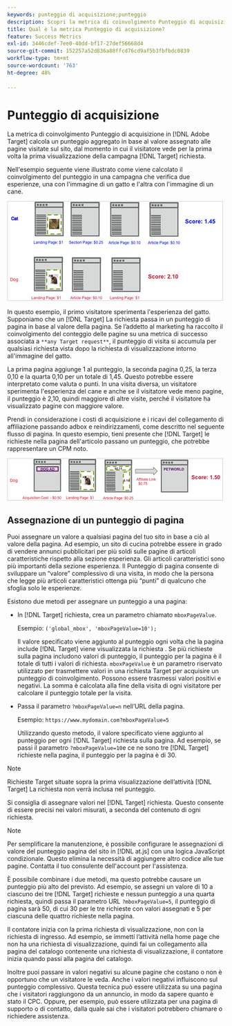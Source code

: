 ```yaml
---
keywords: punteggio di acquisizione;punteggio
description: Scopri la metrica di coinvolgimento Punteggio di acquisizione in Adobe [!DNL Target] che calcola un punteggio aggregato in base al valore assegnato alle pagine visitate sul sito.
title: Qual è la metrica Punteggio di acquisizione?
feature: Success Metrics
exl-id: 3446cdef-7ee0-40dd-bf17-27def56668d4
source-git-commit: 152257a52d836a88ffcd76cd9af5b3fbfbdc0839
workflow-type: tm+mt
source-wordcount: '763'
ht-degree: 48%

---
```


# Punteggio di acquisizione

La metrica di coinvolgimento Punteggio di acquisizione in [!DNL Adobe Target] calcola un punteggio aggregato in base al valore assegnato alle pagine visitate sul sito, dal momento in cui il visitatore vede per la prima volta la prima visualizzazione della campagna [!DNL Target] richiesta.

Nell&#39;esempio seguente viene illustrato come viene calcolato il coinvolgimento del punteggio in una campagna che verifica due esperienze, una con l&#39;immagine di un gatto e l&#39;altra con l&#39;immagine di un cane.

![](assets/example_score.png)

In questo esempio, il primo visitatore sperimenta l&#39;esperienza del gatto. Supponiamo che un [!DNL Target] La richiesta passa in un punteggio di pagina in base al valore della pagina. Se l’addetto al marketing ha raccolto il coinvolgimento del conteggio delle pagine su una metrica di successo associata a `**any Target request**`, il punteggio di visita si accumula per qualsiasi richiesta vista dopo la richiesta di visualizzazione intorno all&#39;immagine del gatto.

La prima pagina aggiunge 1 al punteggio, la seconda pagina 0,25, la terza 0,10 e la quarta 0,10 per un totale di 1,45. Questo potrebbe essere interpretato come valuta o punti. In una visita diversa, un visitatore sperimenta l&#39;esperienza del cane e anche se il visitatore vede meno pagine, il punteggio è 2,10, quindi maggiore di altre visite, perché il visitatore ha visualizzato pagine con maggiore valore.

Prendi in considerazione i costi di acquisizione e i ricavi del collegamento di affiliazione passando adbox e reindirizzamenti, come descritto nel seguente flusso di pagina. In questo esempio, tieni presente che [!DNL Target] le richieste nella pagina dell&#39;articolo passano un punteggio, che potrebbe rappresentare un CPM noto.

![](assets/example_score2.png)

## Assegnazione di un punteggio di pagina

Puoi assegnare un valore a qualsiasi pagina del tuo sito in base a ciò al valore della pagina. Ad esempio, un sito di cucina potrebbe essere in grado di vendere annunci pubblicitari per più soldi sulle pagine di articoli caratteristiche rispetto alla sezione esperienza. Gli articoli caratteristici sono più importanti della sezione esperienza. Il Punteggio di pagina consente di sviluppare un “valore” complessivo di una visita, in modo che la persona che legge più articoli caratteristici ottenga più “punti” di qualcuno che sfoglia solo le esperienze.

Esistono due metodi per assegnare un punteggio a una pagina:

* In [!DNL Target] richiesta, crea un parametro chiamato `mboxPageValue`.

   Esempio: `('global_mbox', 'mboxPageValue=10');`

   Il valore specificato viene aggiunto al punteggio ogni volta che la pagina include [!DNL Target] viene visualizzata la richiesta . Se più richieste sulla pagina includono valori di punteggio, il punteggio per la pagina è il totale di tutti i valori di richiesta. `mboxPageValue` è un parametro riservato utilizzato per trasmettere valori in una richiesta Target per acquisire un punteggio di coinvolgimento. Possono essere trasmessi valori positivi e negativi. La somma è calcolata alla fine della visita di ogni visitatore per calcolare il punteggio totale per la visita.

* Passa il parametro `?mboxPageValue=n` nell’URL della pagina.

   Esempio: `https://www.mydomain.com?mboxPageValue=5`

   Utilizzando questo metodo, il valore specificato viene aggiunto al punteggio per ogni [!DNL Target] richiesta sulla pagina. Ad esempio, se passi il parametro `?mboxPageValue=10`e ce ne sono tre [!DNL Target] richieste nella pagina, il punteggio per la pagina è di 30.

>[!NOTE]
>
>Richieste Target situate sopra la prima visualizzazione dell’attività [!DNL Target] La richiesta non verrà inclusa nel punteggio.

Si consiglia di assegnare valori nel [!DNL Target] richiesta. Questo consente di essere precisi nei valori misurati, a seconda del contenuto di ogni richiesta.

>[!NOTE]
>
>Per semplificare la manutenzione, è possibile configurare le assegnazioni di valore del punteggio pagina del sito in [!DNL at.js] con una logica JavaScript condizionale. Questo elimina la necessità di aggiungere altro codice alle tue pagine. Contatta il tuo consulente dell&#39;account per l&#39;assistenza.

È possibile combinare i due metodi, ma questo potrebbe causare un punteggio più alto del previsto. Ad esempio, se assegni un valore di 10 a ciascuno dei tre [!DNL Target] richieste e nessun punteggio a una quarta richiesta, quindi passa il parametro URL `?mboxPageValue=5`, il punteggio di pagina sarà 50, di cui 30 per le tre richieste con valori assegnati e 5 per ciascuna delle quattro richieste nella pagina.

Il contatore inizia con la prima richiesta di visualizzazione, non con la richiesta di ingresso. Ad esempio, se immetti l’attività nella home page che non ha una richiesta di visualizzazione, quindi fai un collegamento alla pagina del catalogo contenente una richiesta di visualizzazione, il contatore inizia quando passi alla pagina del catalogo.

Inoltre puoi passare in valori negativi su alcune pagine che costano o non è opportuno che un visitatore le veda. Anche i valori negativi influiscono sul punteggio complessivo. Questa tecnica può essere utilizzata su una pagina che i visitatori raggiungono da un annuncio, in modo da sapere quanto è stato il CPC. Oppure, per esempio, può essere utilizzata per una pagina di supporto o di contatto, dalla quale sai che i visitatori potrebbero chiamare o richiedere assistenza.
